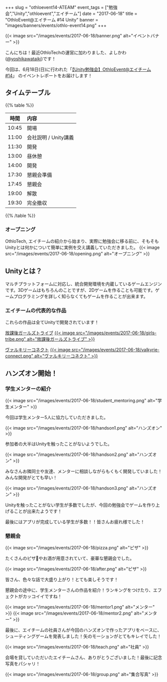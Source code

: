 +++
slug = "othloevent14-ATEAM"
event_tags = ["勉強会","Unity","othloevent","エイチーム"]
date = "2017-06-18"
title = "OthloEvent@エイチーム #14 Unity"
banner = "images/banners/events/othlo-event14.png"
+++

{{< image src="/images/events/2017-06-18/banner.png" alt="イベントバナー" >}}

こんにちは！最近OthloTechの運営に加わりました、よしかわ([@yoshikawataiki](https://twitter.com/yoshikawataiki))です！

今回は、6月18日(日)に行われた「[【Unity勉強会】OthloEvent@エイチーム #14](https://othlotech.connpass.com/event/57811/)」
のイベントレポートをお届けします！


## タイムテーブル

{{% table %}}

|時間|内容|
|:-----:|:-----|
|10:45|開場|
|11:00|会社説明 / Unity講義|
|11:30|開発|
|13:00|昼休憩|
|14:00|開発|
|17:30|懇親会準備|
|17:45|懇親会|
|19:00|解散|
|19:30|完全撤収|

{{% /table %}}

### オープニング
OthloTech, エイチームの紹介から始まり、実際に勉強会に移る前に、そもそもUnityとは何かについて簡単に実例を交え講義していただきました。
{{< image src="/images/events/2017-06-18/opening.png" alt="オープニング" >}}  

## Unityとは？
マルチプラットフォームに対応し、統合開発環境を内蔵しているゲームエンジンです。3Dゲームはもちろんのことですが、2Dゲームを作ることも可能です。ゲームプログラミングを詳しく知らなくてもゲームを作ることが出来ます。

### エイチームの代表的な作品
これらの作品は全てUnityで開発されています！

[放課後ガールズトライブ](https://girls-tribe.com/)
<a href="https://girls-tribe.com/">
{{< image src="/images/events/2017-06-18/girls-tribe.png" alt="放課後ガールズトライブ" >}}  
</a>

[ヴァルキリーコネクト](http://app.a-tm.co.jp/valkyrie-connect/)
<a href="http://app.a-tm.co.jp/valkyrie-connect/">
  {{< image src="/images/events/2017-06-18/valkyrie-connect.png" alt="ヴァルキリーコネクト" >}}
</a>  

## ハンズオン開始！

### 学生メンターの紹介
{{< image src="/images/events/2017-06-18/student_mentoring.png" alt="学生メンター" >}}  

今回は学生メンター5人に協力していただきました。

{{< image src="/images/events/2017-06-18/handson1.png" alt="ハンズオン" >}}

参加者の大半はUnityを触ったことがないようでした。

{{< image src="/images/events/2017-06-18/handson2.png" alt="ハンズオン" >}}

みなさんお隣同士や友達、メンターに相談しながらもくもく開発していました！みんな開発がとても早い！

{{< image src="/images/events/2017-06-18/handson3.png" alt="ハンズオン" >}}  

Unityを触ったことがない学生が多数でしたが、今回の勉強会でゲームを作り上げることが出来たようです！

最後にはアプリが完成している学生が多数！！皆さんお疲れ様でした！

### 懇親会
{{< image src="/images/events/2017-06-18/pizza.png" alt="ピザ" >}}

たくさんのピザ🍕やお酒が用意されていて、豪華な懇親会でした。

{{< image src="/images/events/2017-06-18/after.png" alt="ピザ" >}}

皆さん、色々な話で大盛り上がり！とても楽しそうです！

懇親会の途中に、学生メンターさんの作品を紹介！ランキングをつけたり、エフェクトがカッコイイですね！

{{< image src="/images/events/2017-06-18/mentor1.png" alt="メンター" >}}
{{< image src="/images/events/2017-06-18/mentor2.png" alt="メンター" >}}

最後に、エイチームの社員さんが今回のハンズオンで作ったアプリをベースに、シューティングゲームを発表しました！矢のモーションがとてもキレイでした！

{{< image src="/images/events/2017-06-18/teach.png" alt="社員" >}}

会場を貸していただいたエイチームさん、ありがとうございました！最後に記念写真をパシャリ！

{{< image src="/images/events/2017-06-18/group.png" alt="集合写真" >}}
